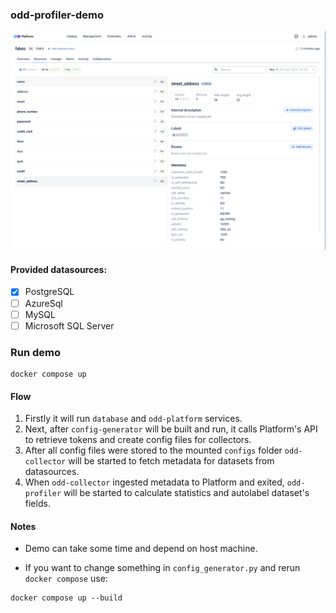 ### odd-profiler-demo

![screenshot.png](./assets/screenshot.png)

#### Provided datasources:
- [x] PostgreSQL
- [ ] AzureSql
- [ ] MySQL
- [ ] Microsoft SQL Server

### Run demo
```commandline
docker compose up
```
#### Flow

1. Firstly it will run `database` and `odd-platform` services.
2. Next, after `config-generator` will be built and run, it calls Platform's API to retrieve tokens and create config files for collectors.
3. After all config files were stored to the mounted `configs` folder `odd-collector` will be started to fetch metadata for datasets from datasources.
4. When `odd-collector` ingested metadata to Platform and exited, `odd-profiler` will be started to calculate statistics and autolabel dataset's fields.

#### Notes
* Demo can take some time and depend on host machine.

* If you want to change something in `config_generator.py` and rerun `docker compose` use:
```commandline
docker compose up --build
```

